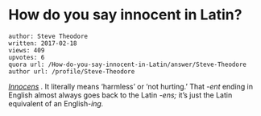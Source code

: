 # How do you say innocent in Latin?

	author: Steve Theodore
	written: 2017-02-18
	views: 409
	upvotes: 6
	quora url: /How-do-you-say-innocent-in-Latin/answer/Steve-Theodore
	author url: /profile/Steve-Theodore


_[Innocens](http://www.perseus.tufts.edu/hopper/text?doc=Perseus:text:1999.04.0059:entry=innocens)_ _._ It literally means ‘harmless’ or ‘not hurting.’ That _-ent_  ending in English almost always goes back to the Latin _-ens;_ it’s just the Latin equivalent of an English-_ing._ 

